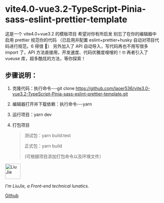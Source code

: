# vite4.0-vue3.2-TypeScript-Pinia-sass-eslint-prettier-template

这是一个 vite4.0+vue3.2 的模板项目 希望对你有所启发 别忘了在你的编辑器中启用 prettier 规范你的代码 （已启用并配置 eslint+prettier+husky 自动对项目代码进行规范，6 得很 🤣）
另外加入了 API 自动导入，写代码再也不用写很多 import 了，API 方法直接用，开发速度、代码优雅度嗖嗖的！🤓 再者引入了 vueuse 库，超多酷炫的方法，等你探索！

## 步骤说明：

1. 克隆代码：执行命令---git clone https://github.com/laoer536/vite3.0-vue3.2-TypeScript-Pinia-sass-eslint-prettier-template.git

2. 编辑器打开并下载依赖：执行命令---yarn

3. 运行项目：yarn dev

4. 打包项目

   > 测试包：yarn build:test
   >
   > 正式包：yarn build
   >
   > (可根据项目添加打包命令以及环境文件）

<div align="left">
<img alt="Liu Jie" src="https://s2.loli.net/2021/12/16/rxjhMFtGElVIuyz.png" width=50 />

_I'm LiuJie, a Front-end technical lunatics._

[Github](https://github.com/laoer536)
